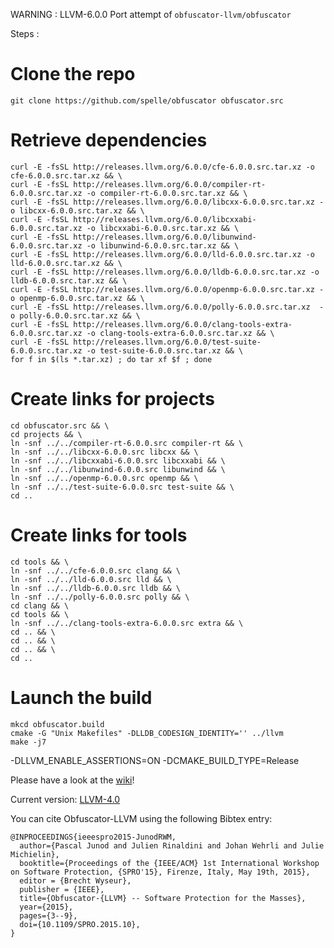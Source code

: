 WARNING : LLVM-6.0.0 Port attempt of `obfuscator-llvm/obfuscator`

Steps :

  # Clone the repo

```
git clone https://github.com/spelle/obfuscator obfuscator.src
```

  # Retrieve dependencies

```
curl -E -fsSL http://releases.llvm.org/6.0.0/cfe-6.0.0.src.tar.xz -o cfe-6.0.0.src.tar.xz && \
curl -E -fsSL http://releases.llvm.org/6.0.0/compiler-rt-6.0.0.src.tar.xz -o compiler-rt-6.0.0.src.tar.xz && \
curl -E -fsSL http://releases.llvm.org/6.0.0/libcxx-6.0.0.src.tar.xz -o libcxx-6.0.0.src.tar.xz && \
curl -E -fsSL http://releases.llvm.org/6.0.0/libcxxabi-6.0.0.src.tar.xz -o libcxxabi-6.0.0.src.tar.xz && \
curl -E -fsSL http://releases.llvm.org/6.0.0/libunwind-6.0.0.src.tar.xz -o libunwind-6.0.0.src.tar.xz && \
curl -E -fsSL http://releases.llvm.org/6.0.0/lld-6.0.0.src.tar.xz -o lld-6.0.0.src.tar.xz && \
curl -E -fsSL http://releases.llvm.org/6.0.0/lldb-6.0.0.src.tar.xz -o lldb-6.0.0.src.tar.xz && \
curl -E -fsSL http://releases.llvm.org/6.0.0/openmp-6.0.0.src.tar.xz -o openmp-6.0.0.src.tar.xz && \
curl -E -fsSL http://releases.llvm.org/6.0.0/polly-6.0.0.src.tar.xz  -o polly-6.0.0.src.tar.xz && \
curl -E -fsSL http://releases.llvm.org/6.0.0/clang-tools-extra-6.0.0.src.tar.xz -o clang-tools-extra-6.0.0.src.tar.xz && \
curl -E -fsSL http://releases.llvm.org/6.0.0/test-suite-6.0.0.src.tar.xz -o test-suite-6.0.0.src.tar.xz && \
for f in $(ls *.tar.xz) ; do tar xf $f ; done
```

  # Create links for projects

```
cd obfuscator.src && \
cd projects && \
ln -snf ../../compiler-rt-6.0.0.src compiler-rt && \
ln -snf ../../libcxx-6.0.0.src libcxx && \
ln -snf ../../libcxxabi-6.0.0.src libcxxabi && \
ln -snf ../../libunwind-6.0.0.src libunwind && \
ln -snf ../../openmp-6.0.0.src openmp && \
ln -snf ../../test-suite-6.0.0.src test-suite && \
cd ..
```

  # Create links for tools

```
cd tools && \
ln -snf ../../cfe-6.0.0.src clang && \
ln -snf ../../lld-6.0.0.src lld && \
ln -snf ../../lldb-6.0.0.src lldb && \
ln -snf ../../polly-6.0.0.src polly && \
cd clang && \
cd tools && \
ln -snf ../../clang-tools-extra-6.0.0.src extra && \
cd .. && \
cd .. && \
cd .. && \
cd ..
```

# Launch the build

```
mkcd obfuscator.build
cmake -G "Unix Makefiles" -DLLDB_CODESIGN_IDENTITY='' ../llvm
make -j7
```

-DLLVM_ENABLE_ASSERTIONS=ON 
-DCMAKE_BUILD_TYPE=Release

Please have a look at the [wiki](https://github.com/c/wiki)!

Current version: [LLVM-4.0](https://github.com/obfuscator-llvm/obfuscator/tree/llvm-4.0)

You can cite Obfuscator-LLVM using the following Bibtex entry:

```
@INPROCEEDINGS{ieeespro2015-JunodRWM,
  author={Pascal Junod and Julien Rinaldini and Johan Wehrli and Julie Michielin},
  booktitle={Proceedings of the {IEEE/ACM} 1st International Workshop on Software Protection, {SPRO'15}, Firenze, Italy, May 19th, 2015},
  editor = {Brecht Wyseur},
  publisher = {IEEE},
  title={Obfuscator-{LLVM} -- Software Protection for the Masses},
  year={2015},
  pages={3--9},
  doi={10.1109/SPRO.2015.10},
}
```
